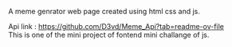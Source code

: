 A meme genrator web page created using html css and js. <br>

Api link : https://github.com/D3vd/Meme_Api?tab=readme-ov-file <br>
This is one of the mini project of  fontend mini challange of js.  <br>
